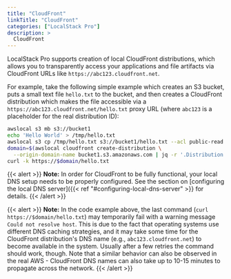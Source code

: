 ```yaml
---
title: "CloudFront"
linkTitle: "CloudFront"
categories: ["LocalStack Pro"]
description: >
  CloudFront
---
```


LocalStack Pro supports creation of local CloudFront distributions, which allows you to transparently access your applications and file artifacts via CloudFront URLs like `https://abc123.cloudfront.net`.

For example, take the following simple example which creates an S3 bucket, puts a small text file `hello.txt` to the bucket, and then creates a CloudFront distribution which makes the file accessible via a `https://abc123.cloudfront.net/hello.txt` proxy URL (where `abc123` is a placeholder for the real distribution ID):
```bash
awslocal s3 mb s3://bucket1
echo 'Hello World' > /tmp/hello.txt
awslocal s3 cp /tmp/hello.txt s3://bucket1/hello.txt --acl public-read
domain=$(awslocal cloudfront create-distribution \
  --origin-domain-name bucket1.s3.amazonaws.com | jq -r '.Distribution.DomainName')
curl -k https://$domain/hello.txt
```

{{< alert >}}
**Note:** In order for CloudFront to be fully functional, your local DNS setup needs to be properly configured. See the section on [configuring the local DNS server]({{< ref "#configuring-local-dns-server" >}} for details.
{{< /alert >}}

{{< alert >}}
**Note:** In the code example above, the last command (`curl https://$domain/hello.txt`) may temporarily fail with a warning message `Could not resolve host`. This is due to the fact that operating systems use different DNS caching strategies, and it may take some time for the CloudFront distribution's DNS name (e.g., `abc123.cloudfront.net`) to become available in the system. Usually after a few retries the command should work, though. Note that a similar behavior can also be observed in the real AWS - CloudFront DNS names can also take up to 10-15 minutes to propagate across the network.
{{< /alert >}}
